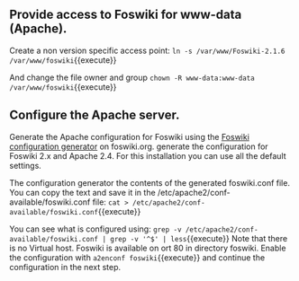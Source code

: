 ## Provide access to Foswiki for www-data (Apache).

Create a non version specific access point: `ln -s /var/www/Foswiki-2.1.6 /var/www/foswiki`{{execute}}

And change the file owner and group `chown -R www-data:www-data /var/www/foswiki`{{execute}}

## Configure the Apache server.

Generate the Apache configuration for Foswiki using the
[Foswiki configuration generator](https://foswiki.org/Support.ApacheConfigGenerator) on foswiki.org.
generate the configuration for Foswiki 2.x and Apache 2.4. For this installation you can use all the default settings.

The configuration generator the contents of the generated foswiki.conf file.
You can copy the text and save it in the /etc/apache2/conf-available/foswiki.conf file:
`cat > /etc/apache2/conf-available/foswiki.conf`{{execute}}

You can see what is configured using:
`grep -v /etc/apache2/conf-available/foswiki.conf | grep -v '^$' | less`{{execute}}
Note that there is no Virtual host. Foswiki is available on ort 80 in directory foswiki.
Enable the configuration with `a2enconf foswiki`{{execute}} and continue the configuration in the next step.
